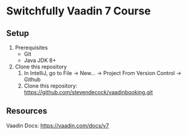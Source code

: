 # Switchfully Vaadin 7 Course

## Setup
1. Prerequisites
    * Git
    * Java JDK 8+
1. Clone this repository 
    1. In IntelliJ, go to File -> New... -> Project From Version Control -> Github
    1. Clone this repository: https://github.com/stevendecock/vaadinbooking.git

## Resources
Vaadin Docs: https://vaadin.com/docs/v7
